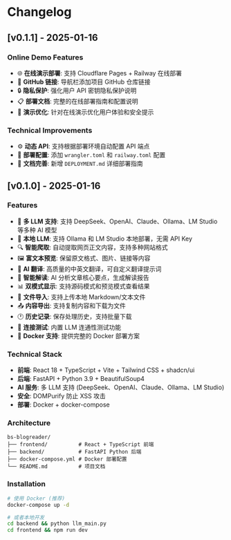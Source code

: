 # Changelog

## [v0.1.1] - 2025-01-16

### Online Demo Features
- 🌐 **在线演示部署**: 支持 Cloudflare Pages + Railway 在线部署
- 🔗 **GitHub 链接**: 导航栏添加项目 GitHub 仓库链接
- 🔒 **隐私保护**: 强化用户 API 密钥隐私保护说明
- 📋 **部署文档**: 完整的在线部署指南和配置说明
- 🎯 **演示优化**: 针对在线演示优化用户体验和安全提示

### Technical Improvements
- ⚙️ **动态 API**: 支持根据部署环境自动配置 API 端点
- 🚀 **部署配置**: 添加 `wrangler.toml` 和 `railway.toml` 配置
- 📝 **文档完善**: 新增 `DEPLOYMENT.md` 详细部署指南

## [v0.1.0] - 2025-01-16

### Features
- 🚀 **多 LLM 支持**: 支持 DeepSeek、OpenAI、Claude、Ollama、LM Studio 等多种 AI 模型
- 🧠 **本地 LLM**: 支持 Ollama 和 LM Studio 本地部署，无需 API Key
- 🔍 **智能爬取**: 自动提取网页正文内容，支持多种网站格式
- 🖼️ **富文本预览**: 保留原文格式、图片、链接等内容
- 📝 **AI 翻译**: 高质量的中英文翻译，可自定义翻译提示词
- 🧐 **智能解读**: AI 分析文章核心要点，生成解读报告
- 📊 **双模式显示**: 支持源码模式和预览模式查看结果
- 📁 **文件导入**: 支持上传本地 Markdown/文本文件
- 📤 **内容导出**: 支持复制内容和下载为文件
- 🕐 **历史记录**: 保存处理历史，支持批量下载
- 🔧 **连接测试**: 内置 LLM 连通性测试功能
- 🐳 **Docker 支持**: 提供完整的 Docker 部署方案

### Technical Stack
- **前端**: React 18 + TypeScript + Vite + Tailwind CSS + shadcn/ui
- **后端**: FastAPI + Python 3.9 + BeautifulSoup4
- **AI 服务**: 多 LLM 支持 (DeepSeek、OpenAI、Claude、Ollama、LM Studio)
- **安全**: DOMPurify 防止 XSS 攻击
- **部署**: Docker + docker-compose

### Architecture
```
bs-blogreader/
├── frontend/          # React + TypeScript 前端
├── backend/           # FastAPI Python 后端
├── docker-compose.yml # Docker 部署配置
└── README.md          # 项目文档
```

### Installation
```bash
# 使用 Docker (推荐)
docker-compose up -d

# 或者本地开发
cd backend && python llm_main.py
cd frontend && npm run dev
```